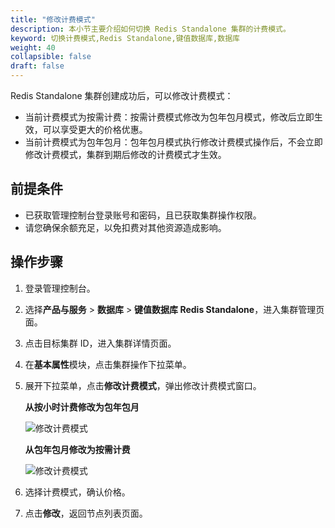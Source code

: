 ```yaml
---
title: "修改计费模式"
description: 本小节主要介绍如何切换 Redis Standalone 集群的计费模式。 
keyword: 切换计费模式,Redis Standalone,键值数据库,数据库
weight: 40
collapsible: false
draft: false
---
```


Redis Standalone 集群创建成功后，可以修改计费模式：

- 当前计费模式为按需计费：按需计费模式修改为包年包月模式，修改后立即生效，可以享受更大的价格优惠。
- 当前计费模式为包年包月：包年包月模式执行修改计费模式操作后，不会立即修改计费模式，集群到期后修改的计费模式才生效。

## 前提条件

- 已获取管理控制台登录账号和密码，且已获取集群操作权限。
- 请您确保余额充足，以免扣费对其他资源造成影响。

## 操作步骤

1. 登录管理控制台。
2. 选择**产品与服务** > **数据库** > **键值数据库 Redis Standalone**，进入集群管理页面。
3. 点击目标集群 ID，进入集群详情页面。
4. 在**基本属性**模块，点击集群操作下拉菜单。
5. 展开下拉菜单，点击**修改计费模式**，弹出修改计费模式窗口。

   **从按小时计费修改为包年包月**

   <img src="../../../_images/switch_billing_mode.png" alt="修改计费模式" style="zoom:100%;" />

   **从包年包月修改为按需计费**

   <img src="../../../_images/switch_billing_mode01.png" alt="修改计费模式" style="zoom:100%;" />

6. 选择计费模式，确认价格。
7. 点击**修改**，返回节点列表页面。

